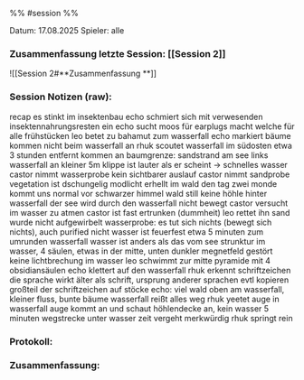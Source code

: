 %% #session %%

Datum: 17.08.2025
Spieler: alle

###  **Zusammenfassung letzte Session: [[Session 2]]**

![[Session 2#**Zusammenfassung **]]

###  **Session Notizen (raw):**
recap
es stinkt im insektenbau
echo schmiert sich mit verwesenden insektennahrungsresten ein
echo sucht moos für earplugs
macht welche für alle
frühstücken
leo betet zu bahamut
zum wasserfall
echo markiert bäume
kommen nicht beim wasserfall an
rhuk scoutet
wasserfall im südosten etwa 3 stunden entfernt
kommen an baumgrenze: sandstrand am see
links wasserfall an kleiner 5m klippe
ist lauter als er scheint -> schnelles wasser
castor nimmt wasserprobe
kein sichtbarer auslauf
castor nimmt sandprobe
vegetation ist dschungelig
modlicht erhellt im wald den tag
zwei monde
kommt uns normal vor
schwarzer himmel
wald still
keine höhle hinter wasserfall
der see wird durch den wasserfall nicht bewegt
castor versucht im wasser zu atmen
castor ist fast ertrunken (dummheit)
leo rettet ihn
sand wurde nicht aufgewirbelt
wasserprobe: es tut sich nichts (bewegt sich nichts), auch purified nicht
wasser ist feuerfest
etwa 5 minuten zum umrunden
wasserfall wasser ist anders als das vom see
strunktur im wasser, 4 säulen, etwas in der mitte, unten dunkler
megnetfeld gestört
keine lichtbrechung im wasser
leo schwimmt zur mitte
pyramide mit 4 obsidiansäulen
echo klettert auf den wasserfall
rhuk erkennt schriftzeichen
die sprache wirkt älter als schrift, ursprung anderer sprachen evtl
kopieren großteil der schriftzeichen auf stöcke
echo: viel wald oben am wasserfall, kleiner fluss, bunte bäume
wasserfall reißt alles weg
rhuk yeetet auge in wasserfall
auge kommt an und schaut höhlendecke an, kein wasser
5 minuten wegstrecke unter wasser
zeit vergeht merkwürdig
rhuk springt rein


###  **Protokoll:**


### **Zusammenfassung:**



